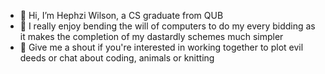 - 👋 Hi, I’m Hephzi Wilson, a CS graduate from QUB
- 👀 I really enjoy bending the will of computers to do my every bidding as it makes the completion of my dastardly schemes much simpler
- 🧶 Give me a shout if you're interested in working together to plot evil deeds or chat about coding, animals or knitting

<!---
h-p-wilson/h-p-wilson is a ✨ special ✨ repository because its `README.md` (this file) appears on your GitHub profile.
You can click the Preview link to take a look at your changes.
--->
